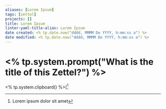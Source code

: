 ```yaml
---
aliases: [Lorem Ipsum]
tags: [zettel]
projects: []
title: Lorem Ipsum
linter-yaml-title-alias: Lorem Ipsum
date created: <% tp.date.now("dddd, MMMM Do YYYY, h:mm:ss a") %>
date modified: <% tp.date.now("dddd, MMMM Do YYYY, h:mm:ss a") %>
---
```


# <% tp.system.prompt("What is the title of this Zettel?") %>

<% tp.system.clipboard() %>[[^1]

[^1]: Lorem ipsum dolor sit amet